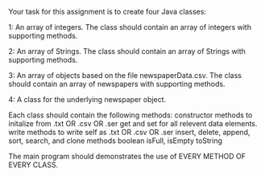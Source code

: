Your task for this assignment is to create four Java classes:

1: An array of integers.  The class should contain an array of integers with supporting methods.

2: An array of Strings.  The class should contain an array of Strings with supporting methods.

3: An array of objects based on the file newspaperData.csv.  The class should contain an array of newspapers with supporting methods.

4: A class for the underlying newspaper object.

Each class should contain the following methods:
constructor methods to initalize from .txt OR .csv OR .ser
get and set for all relevent data elements.
write methods to write self as .txt OR .csv OR .ser
insert, delete, append, sort, search, and clone methods
boolean isFull, isEmpty
toString

The main program should demonstrates the use of EVERY METHOD OF EVERY CLASS.
